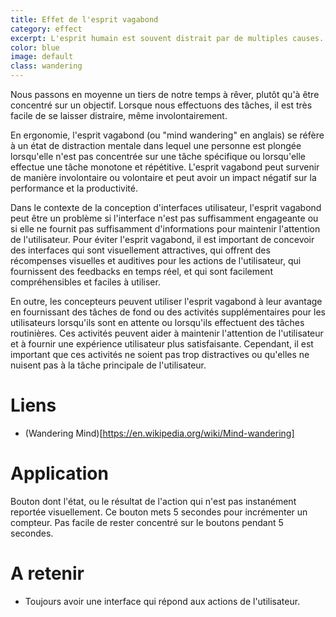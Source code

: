 ```yaml
---
title: Effet de l'esprit vagabond
category: effect
excerpt: L'esprit humain est souvent distrait par de multiples causes.
color: blue
image: default
class: wandering
---
```


Nous passons en moyenne un tiers de notre temps à rêver, plutôt qu'à être concentré sur un objectif. Lorsque nous effectuons des tâches, il est très facile de se laisser distraire, même involontairement.

En ergonomie, l'esprit vagabond (ou "mind wandering" en anglais) se réfère à un état de distraction mentale dans lequel une personne est plongée lorsqu'elle n'est pas concentrée sur une tâche spécifique ou lorsqu'elle effectue une tâche monotone et répétitive. L'esprit vagabond peut survenir de manière involontaire ou volontaire et peut avoir un impact négatif sur la performance et la productivité.

Dans le contexte de la conception d'interfaces utilisateur, l'esprit vagabond peut être un problème si l'interface n'est pas suffisamment engageante ou si elle ne fournit pas suffisamment d'informations pour maintenir l'attention de l'utilisateur. Pour éviter l'esprit vagabond, il est important de concevoir des interfaces qui sont visuellement attractives, qui offrent des récompenses visuelles et auditives pour les actions de l'utilisateur, qui fournissent des feedbacks en temps réel, et qui sont facilement compréhensibles et faciles à utiliser.

En outre, les concepteurs peuvent utiliser l'esprit vagabond à leur avantage en fournissant des tâches de fond ou des activités supplémentaires pour les utilisateurs lorsqu'ils sont en attente ou lorsqu'ils effectuent des tâches routinières. Ces activités peuvent aider à maintenir l'attention de l'utilisateur et à fournir une expérience utilisateur plus satisfaisante. Cependant, il est important que ces activités ne soient pas trop distractives ou qu'elles ne nuisent pas à la tâche principale de l'utilisateur.

# Liens

- (Wandering Mind)[https://en.wikipedia.org/wiki/Mind-wandering]

# Application

Bouton dont l'état, ou le résultat de l'action qui n'est pas instanément reportée visuellement. Ce bouton mets 5 secondes pour incrémenter un compteur. Pas facile de rester concentré sur le boutons pendant 5 secondes.

<div class="btn1"></div>

# A retenir

- Toujours avoir une interface qui répond aux actions de l'utilisateur.
